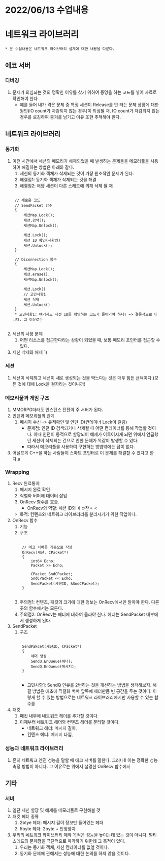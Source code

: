 # 2022/06/13 수업내용
# 네트워크 라이브러리
    * 본 수업내용은 네트워크 라이브러리 설계에 대한 내용을 다룬다.
## 에코 서버
### 디버깅
1. 문제가 의심되는 것의 명확한 이유를 찾기 위하여 증명을 하는 코드를 넣어 자료로 확인해야 한다.
    * 예를 들어 내가 겪은 문제 중 특정 세션이 Release를 안 타는 문제 상황에 대한 원인(IO count가 차감되지 않는 경우)이 의심될 때, IO count가 차감되지 않는 경우를 로깅하여 증거를 남기고 이유 또한 추적해야 한다. 

## 네트워크 라이브러리
### 동기화
1. 이전 시간에서 세션의 메모리가 해제되었을 때 발생하는 문제들을 메모리풀을 사용하여 해결하는 방법은 아래와 같다.
    1) 세션의 동기화 객체가 삭제되는 것이 가장 원초적인 문제가 된다.
    2) 해결점1: 동기화 객체가 삭제되는 것을 해결
    3) 해결점2: 해당 세션이 다른 스레드에 의해 삭제 될 때
    <pre><code>
    // 새로운 코드
    // SendPacket 함수
    {
        세션Map.Lock();
        세션.검색();
        세션Map.Unlock();
        
        세션.Lock();
        세션 ID 확인(재확인)
        세션.Unlock();
    }
    
    // Diconnection 함수
    {
        세션Map.Lock();
        세션.erase();
        세션Map.Unlock();
        
        세션.Lock()
        // 고민사항1
        세션 삭제
        세션.Unlock()
    }
    * 고민사항1: 여기서도 세션 ID를 확인하는 코드가 들어가야 하나? => 결론적으로 아니다. 그 이유로는 
    </code></pre>
2. 세션의 사용 문제
    1) 어떤 리소스를 접근한다라는 상황이 되었을 때, 보통 메모리 포인터를 접근할 수 있다.
3. 세션 삭제와 해제
    1) 

### 세션
1. 세션이 삭제되고 세션이 새로 생성되는 것을 막느다는 것은 매우 힘든 선택이다.(모든 것에 대해 Lock을 걸자라는 것이니까)

### 메모리풀과 게임 구조
1. MMORPG더라도 인스턴스 던전이 주 서버가 된다.
2. 인던과 메모리풀의 관계
    1) 메시지 수신 -> 유저확인 및 인던 ID(컨테이너 Lock이 걸림)
        * 문제점: 인던 ID 검색되거나 삭제될 때 어떤 컨테이너를 통해 작업할 것이다. 이때 인던이 동적으로 할당되어 해제가 이루어지게 되면 위에서 언급했던 세션이 삭제되는 건으로 인한 문제가 똑같이 발생할 수 있다.
        * 따라서 메모리풀을 사용하여 구현하는 방법밖에는 답이 없다. 
3. 어설프게 C++을 하는 사람들이 스마트 포인터로 이 문제를 해결할 수 있다고 한다.a

### Wrapping
1. Recv 완료통지
    1) 메시지 완료 확인
    2) 직렬화 버퍼에 데이터 삽입
    3) OnRecv 함수를 호출. 
        * OnRecv의 역할: 세션 ID와 ㅖㅁ찯ㅅ
        <
    * 목적: 컨텐츠와 네트워크 라이브러리를 분리시키기 위한 작업이다.
2. OnRecv 함수
    1) 기능
    2) 구조
        <pre><code>
        // 에코 서버를 기준으로 작성
        OnRecv(세션, CPacket*)
        {
            int64 Echo;
            Packet >> Echo;
            
            CPacket SndCPacket;
            SndCPacket << Echo;
            SendPacket(세션ID, &SndCPacket);
        }
        </code></pre>
    3) 주의점1: 컨텐츠, 패킷의 크기에 대한 정보는 OnRecv에서만 알아야 한다. 다른 곳의 함수에서는 모른다.
    4) 주의점2: OnRecv는 헤더에 대하여 몰라야 한다. 헤더는 SendPacket 내부에서 생성하게 된다.
3. SendPacket
    1) 구조
        <pre><code>
        SendPakcet(세션ID, CPacket*)
        {
            헤더 생성
            SendQ.EnQueue(헤더);
            SendQ.EnQueue(메시지);
        }
        </code></pre>
        * 고민사항1: SendQ 인큐를 2번하는 것을 개선하는 방법을 생각해보자. 해결 방법은 애초에 직렬화 버퍼 앞쪽에 헤더만큼 빈 공간을 두는 것이다. 이렇게 할 수 있는 방법으로는 네트워크 라이브러리에서만 사용할 수 있는 함수를 
5. 패킷
    1) 패킷 내부에 네트워크 헤더를 추가할 것이다.
    2) 이제부터 네트워크 헤더와 컨텐츠 헤더를 분리할 것이다.
        * 네트워크 헤더: 메시지 길이, 
        * 컨텐츠 헤더: 메시지 타입, 

### 성능과 네트워크 라이브러리
1. 흔히 네트워크 엔진 성능을 말할 때 에코 서버를 말한다. 그러나!! 이는 정확한 성능 측정 방법이 아니다. 그 이유로는 위에서 설명한 OnRecv 함수에서 

## 기타
### 서버
1. 일단 세션 할당 및 해제를 메모리풀로 구현해볼 것
2. 패킷 헤더 종류
    1) 2btye 헤더: 메시지 길이 정보만 들어있는 헤더
    2) 5byte 헤더: 2byte + 안정장치
3. 우리의 네트워크 라이브러리 제작 목적은 성능을 높이는데 있는 것이 아니다. 멀티스레드의 문제점을 극단적으로 파악하기 위한데 그 목적이 있다.
    1) 우리는 동기화 객체, 세션 컨테이너를 없앨 것이다.
    2) 동기화 문제에 관해서는 성능에 대한 논의를 하지 않을 것이다.

